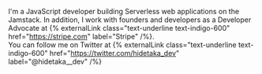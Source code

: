 I'm a JavaScript developer building Serverless web applications on the Jamstack. 
In addition, I work with founders and developers as a Developer Advocate at {% externalLink
    class="text-underline text-indigo-600"
    href="https://stripe.com"
    label="Stripe"
/%}.  
You can follow me on Twitter at {% externalLink
    class="text-underline text-indigo-600"
    href="https://twitter.com/hidetaka_dev"
    label="@hidetaka__dev"
/%}

